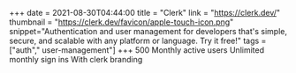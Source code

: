 +++
date = 2021-08-30T04:44:00
title = "Clerk"
link = "https://clerk.dev/"
thumbnail = "https://clerk.dev/favicon/apple-touch-icon.png"
snippet="Authentication and user management for developers that's simple, secure, and scalable with any platform or language. Try it free!"
tags = ["auth"," user-management"]
+++
500 Monthly active users
Unlimited monthly sign ins
With clerk branding
